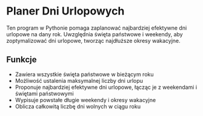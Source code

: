 # Planer Dni Urlopowych

Ten program w Pythonie pomaga zaplanować najbardziej efektywne dni urlopowe na dany rok. Uwzględnia święta państwowe i weekendy, aby zoptymalizować dni urlopowe, tworząc najdłuższe okresy wakacyjne.

## Funkcje

- Zawiera wszystkie święta państwowe w bieżącym roku
- Możliwość ustalenia maksymalnej liczby dni urlopu
- Proponuje najbardziej efektywne dni urlopowe, łącząc je z weekendami i świętami państwowymi
- Wypisuje powstałe długie weekendy i okresy wakacyjne
- Oblicza całkowitą liczbę dni wolnych w ciągu roku
